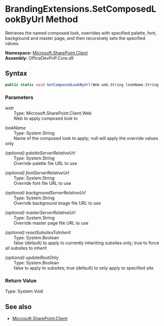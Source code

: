 # BrandingExtensions.SetComposedLookByUrl Method  
Retrieves the named composed look, overrides with specified palette, font, background and master page, and then recursively sets the specified values.  

**Namespace:** [Microsoft.SharePoint.Client](Microsoft.SharePoint.Client.md)  
**Assembly:** OfficeDevPnP.Core.dll  
## Syntax
```C#
public static void SetComposedLookByUrl(Web web,String lookName,String paletteServerRelativeUrl,String fontServerRelativeUrl,String backgroundServerRelativeUrl,String masterServerRelativeUrl,Boolean resetSubsitesToInherit,Boolean updateRootOnly)
```
### Parameters
*web*  
&emsp;&emsp;Type: Microsoft.SharePoint.Client.Web  
&emsp;&emsp;Web to apply composed look to  
  
*lookName*  
&emsp;&emsp;Type: System.String  
&emsp;&emsp;Name of the composed look to apply; null will apply the override values only  
  
*(optional) paletteServerRelativeUrl*  
&emsp;&emsp;Type: System.String  
&emsp;&emsp;Override palette file URL to use  
  
*(optional) fontServerRelativeUrl*  
&emsp;&emsp;Type: System.String  
&emsp;&emsp;Override font file URL to use  
  
*(optional) backgroundServerRelativeUrl*  
&emsp;&emsp;Type: System.String  
&emsp;&emsp;Override background image file URL to use  
  
*(optional) masterServerRelativeUrl*  
&emsp;&emsp;Type: System.String  
&emsp;&emsp;Override master page file URL to use  
  
*(optional) resetSubsitesToInherit*  
&emsp;&emsp;Type: System.Boolean  
&emsp;&emsp;false (default) to apply to currently inheriting subsites only; true to force all subsites to inherit  
  
*(optional) updateRootOnly*  
&emsp;&emsp;Type: System.Boolean  
&emsp;&emsp;false to apply to subsites; true (default) to only apply to specified site  
  
### Return Value
Type: System.Void  

## See also
- [Microsoft.SharePoint.Client](Microsoft.SharePoint.Client.md)
